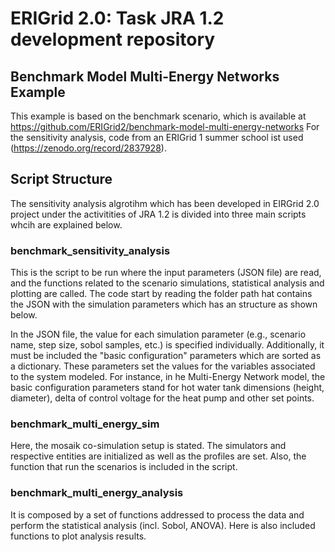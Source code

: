 # ERIGrid 2.0: Task JRA 1.2 development repository

## Benchmark Model Multi-Energy Networks Example

This example is based on the benchmark scenario, which is available at https://github.com/ERIGrid2/benchmark-model-multi-energy-networks
For the sensitivity analysis, code from an ERIGrid 1 summer school ist used (https://zenodo.org/record/2837928).

## Script Structure
The sensitivity analysis algrotihm which has been developed in EIRGrid 2.0 project under the activitities of JRA 1.2 is divided into three main scripts whcih are explained below.

### benchmark_sensitivity_analysis
This is the script to be run where the input parameters (JSON file) are read, and the functions related to the scenario simulations, statistical analysis and plotting are called. 
The code start by reading the folder path hat contains the JSON with the simulation parameters which has an structure as shown below.

In the JSON file, the value for each simulation parameter (e.g., scenario name, step size, sobol samples, etc.) is specified individually. 
Additionally, it must be included the "basic configuration" parameters which are sorted as a dictionary. 
These parameters set the values for the variables associated to the system modeled. 
For instance, in he Multi-Energy Network model, the basic configuration parameters stand for hot water tank dimensions (height, diameter), delta of control voltage for the heat pump and other set points.

### benchmark_multi_energy_sim
Here, the mosaik co-simulation setup is stated. 
The simulators and respective entities are initialized as well as the profiles are set. 
Also, the function that run the scenarios is included in the script.

### benchmark_multi_energy_analysis
It is composed by a set of functions addressed to process the data and perform the statistical analysis (incl. Sobol, ANOVA). 
Here is also included functions to plot analysis results.

